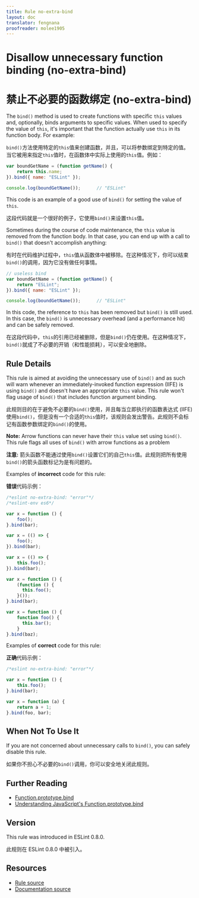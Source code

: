 ```yaml
---
title: Rule no-extra-bind
layout: doc
translator: fengnana
proofreader: molee1905
---
```

<!-- Note: No pull requests accepted for this file. See README.md in the root directory for details. -->

# Disallow unnecessary function binding (no-extra-bind)

# 禁止不必要的函数绑定 (no-extra-bind)

The `bind()` method is used to create functions with specific `this` values and, optionally, binds arguments to specific values. When used to specify the value of `this`, it's important that the function actually use `this` in its function body. For example:

`bind()`方法使用特定的`this`值来创建函数，并且，可以将参数绑定到特定的值。当它被用来指定`this`值时，在函数体中实际上使用的`this`值。例如：

```js
var boundGetName = (function getName() {
    return this.name;
}).bind({ name: "ESLint" });

console.log(boundGetName());      // "ESLint"
```

This code is an example of a good use of `bind()` for setting the value of `this`.

这段代码就是一个很好的例子，它使用`bind()`来设置`this`值。

Sometimes during the course of code maintenance, the `this` value is removed from the function body. In that case, you can end up with a call to `bind()` that doesn't accomplish anything:

有时在代码维护过程中，`this`值从函数体中被移除。在这种情况下，你可以结束`bind()`的调用，因为它没有做任何事情。

```js
// useless bind
var boundGetName = (function getName() {
    return "ESLint";
}).bind({ name: "ESLint" });

console.log(boundGetName());      // "ESLint"
```

In this code, the reference to `this` has been removed but `bind()` is still used. In this case, the `bind()` is unnecessary overhead (and a performance hit) and can be safely removed.

在这段代码中，`this`的引用已经被删除，但是`bind()`仍在使用。在这种情况下，`bind()`就成了不必要的开销（和性能损耗），可以安全地删除。

## Rule Details

This rule is aimed at avoiding the unnecessary use of `bind()` and as such will warn whenever an immediately-invoked function expression (IIFE) is using `bind()` and doesn't have an appropriate `this` value. This rule won't flag usage of `bind()` that includes function argument binding.

此规则目的在于避免不必要的`bind()`使用，并且每当立即执行的函数表达式 (IIFE) 使用`bind()`，但是没有一个合适的`this`值时，该规则会发出警告。此规则不会标记有函数参数绑定的`bind()`的使用。

**Note:** Arrow functions can never have their `this` value set using `bind()`. This rule flags all uses of `bind()` with arrow functions as a problem

**注意:** 箭头函数不能通过使用`bind()`设置它们的自己`this`值。此规则把所有使用`bind()`的箭头函数标记为是有问题的。

Examples of **incorrect** code for this rule:

**错误**代码示例：

```js
/*eslint no-extra-bind: "error"*/
/*eslint-env es6*/

var x = function () {
    foo();
}.bind(bar);

var x = (() => {
    foo();
}).bind(bar);

var x = (() => {
    this.foo();
}).bind(bar);

var x = function () {
    (function () {
      this.foo();
    }());
}.bind(bar);

var x = function () {
    function foo() {
      this.bar();
    }
}.bind(baz);
```

Examples of **correct** code for this rule:

**正确**代码示例：

```js
/*eslint no-extra-bind: "error"*/

var x = function () {
    this.foo();
}.bind(bar);

var x = function (a) {
    return a + 1;
}.bind(foo, bar);
```

## When Not To Use It

If you are not concerned about unnecessary calls to `bind()`, you can safely disable this rule.

如果你不担心不必要的`bind()`调用，你可以安全地关闭此规则。

## Further Reading

* [Function.prototype.bind](https://developer.mozilla.org/en-US/docs/Web/JavaScript/Reference/Global_Objects/Function/bind)
* [Understanding JavaScript's Function.prototype.bind](http://www.smashingmagazine.com/2014/01/understanding-javascript-function-prototype-bind/)

## Version

This rule was introduced in ESLint 0.8.0.

此规则在 ESLint 0.8.0 中被引入。

## Resources

* [Rule source](https://github.com/eslint/eslint/tree/master/lib/rules/no-extra-bind.js)
* [Documentation source](https://github.com/eslint/eslint/tree/master/docs/rules/no-extra-bind.md)
